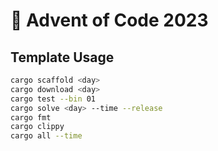 # 🎄 Advent of Code 2023

<!--- benchmarking table --->

## Template Usage

```sh
cargo scaffold <day>
cargo download <day>
cargo test --bin 01
cargo solve <day> --time --release
cargo fmt
cargo clippy
cargo all --time
```
